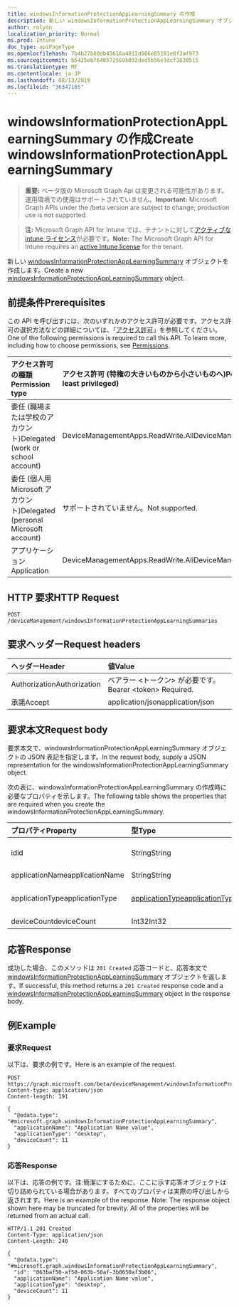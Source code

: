 ```yaml
---
title: windowsInformationProtectionAppLearningSummary の作成
description: 新しい windowsInformationProtectionAppLearningSummary オブジェクトを作成します。
author: rolyon
localization_priority: Normal
ms.prod: Intune
doc_type: apiPageType
ms.openlocfilehash: 7b4b27b80db45616a4812d806e85181e8f3af973
ms.sourcegitcommit: b5425ebf648572569b032ded5b56e1dcf3830515
ms.translationtype: MT
ms.contentlocale: ja-JP
ms.lasthandoff: 08/13/2019
ms.locfileid: "36347165"
---
```

# <a name="create-windowsinformationprotectionapplearningsummary"></a><span data-ttu-id="94488-103">windowsInformationProtectionAppLearningSummary の作成</span><span class="sxs-lookup"><span data-stu-id="94488-103">Create windowsInformationProtectionAppLearningSummary</span></span>

> <span data-ttu-id="94488-104">**重要:** ベータ版の Microsoft Graph Api は変更される可能性があります。運用環境での使用はサポートされていません。</span><span class="sxs-lookup"><span data-stu-id="94488-104">**Important:** Microsoft Graph APIs under the /beta version are subject to change; production use is not supported.</span></span>

> <span data-ttu-id="94488-105">**注:** Microsoft Graph API for Intune では、テナントに対して[アクティブな intune ライセンス](https://go.microsoft.com/fwlink/?linkid=839381)が必要です。</span><span class="sxs-lookup"><span data-stu-id="94488-105">**Note:** The Microsoft Graph API for Intune requires an [active Intune license](https://go.microsoft.com/fwlink/?linkid=839381) for the tenant.</span></span>

<span data-ttu-id="94488-106">新しい [windowsInformationProtectionAppLearningSummary](../resources/intune-wip-windowsinformationprotectionapplearningsummary.md) オブジェクトを作成します。</span><span class="sxs-lookup"><span data-stu-id="94488-106">Create a new [windowsInformationProtectionAppLearningSummary](../resources/intune-wip-windowsinformationprotectionapplearningsummary.md) object.</span></span>

## <a name="prerequisites"></a><span data-ttu-id="94488-107">前提条件</span><span class="sxs-lookup"><span data-stu-id="94488-107">Prerequisites</span></span>
<span data-ttu-id="94488-p101">この API を呼び出すには、次のいずれかのアクセス許可が必要です。アクセス許可の選択方法などの詳細については、「[アクセス許可](/graph/permissions-reference)」を参照してください。</span><span class="sxs-lookup"><span data-stu-id="94488-p101">One of the following permissions is required to call this API. To learn more, including how to choose permissions, see [Permissions](/graph/permissions-reference).</span></span>

|<span data-ttu-id="94488-110">アクセス許可の種類</span><span class="sxs-lookup"><span data-stu-id="94488-110">Permission type</span></span>|<span data-ttu-id="94488-111">アクセス許可 (特権の大きいものから小さいものへ)</span><span class="sxs-lookup"><span data-stu-id="94488-111">Permissions (from most to least privileged)</span></span>|
|:---|:---|
|<span data-ttu-id="94488-112">委任 (職場または学校のアカウント)</span><span class="sxs-lookup"><span data-stu-id="94488-112">Delegated (work or school account)</span></span>|<span data-ttu-id="94488-113">DeviceManagementApps.ReadWrite.All</span><span class="sxs-lookup"><span data-stu-id="94488-113">DeviceManagementApps.ReadWrite.All</span></span>|
|<span data-ttu-id="94488-114">委任 (個人用 Microsoft アカウント)</span><span class="sxs-lookup"><span data-stu-id="94488-114">Delegated (personal Microsoft account)</span></span>|<span data-ttu-id="94488-115">サポートされていません。</span><span class="sxs-lookup"><span data-stu-id="94488-115">Not supported.</span></span>|
|<span data-ttu-id="94488-116">アプリケーション</span><span class="sxs-lookup"><span data-stu-id="94488-116">Application</span></span>|<span data-ttu-id="94488-117">DeviceManagementApps.ReadWrite.All</span><span class="sxs-lookup"><span data-stu-id="94488-117">DeviceManagementApps.ReadWrite.All</span></span>|

## <a name="http-request"></a><span data-ttu-id="94488-118">HTTP 要求</span><span class="sxs-lookup"><span data-stu-id="94488-118">HTTP Request</span></span>
<!-- {
  "blockType": "ignored"
}
-->
``` http
POST /deviceManagement/windowsInformationProtectionAppLearningSummaries
```

## <a name="request-headers"></a><span data-ttu-id="94488-119">要求ヘッダー</span><span class="sxs-lookup"><span data-stu-id="94488-119">Request headers</span></span>
|<span data-ttu-id="94488-120">ヘッダー</span><span class="sxs-lookup"><span data-stu-id="94488-120">Header</span></span>|<span data-ttu-id="94488-121">値</span><span class="sxs-lookup"><span data-stu-id="94488-121">Value</span></span>|
|:---|:---|
|<span data-ttu-id="94488-122">Authorization</span><span class="sxs-lookup"><span data-stu-id="94488-122">Authorization</span></span>|<span data-ttu-id="94488-123">ベアラー &lt;トークン&gt; が必要です。</span><span class="sxs-lookup"><span data-stu-id="94488-123">Bearer &lt;token&gt; Required.</span></span>|
|<span data-ttu-id="94488-124">承諾</span><span class="sxs-lookup"><span data-stu-id="94488-124">Accept</span></span>|<span data-ttu-id="94488-125">application/json</span><span class="sxs-lookup"><span data-stu-id="94488-125">application/json</span></span>|

## <a name="request-body"></a><span data-ttu-id="94488-126">要求本文</span><span class="sxs-lookup"><span data-stu-id="94488-126">Request body</span></span>
<span data-ttu-id="94488-127">要求本文で、windowsInformationProtectionAppLearningSummary オブジェクトの JSON 表記を指定します。</span><span class="sxs-lookup"><span data-stu-id="94488-127">In the request body, supply a JSON representation for the windowsInformationProtectionAppLearningSummary object.</span></span>

<span data-ttu-id="94488-128">次の表に、windowsInformationProtectionAppLearningSummary の作成時に必要なプロパティを示します。</span><span class="sxs-lookup"><span data-stu-id="94488-128">The following table shows the properties that are required when you create the windowsInformationProtectionAppLearningSummary.</span></span>

|<span data-ttu-id="94488-129">プロパティ</span><span class="sxs-lookup"><span data-stu-id="94488-129">Property</span></span>|<span data-ttu-id="94488-130">型</span><span class="sxs-lookup"><span data-stu-id="94488-130">Type</span></span>|<span data-ttu-id="94488-131">説明</span><span class="sxs-lookup"><span data-stu-id="94488-131">Description</span></span>|
|:---|:---|:---|
|<span data-ttu-id="94488-132">id</span><span class="sxs-lookup"><span data-stu-id="94488-132">id</span></span>|<span data-ttu-id="94488-133">String</span><span class="sxs-lookup"><span data-stu-id="94488-133">String</span></span>|<span data-ttu-id="94488-134">WindowsInformationProtectionAppLearningSummary の一意識別子。</span><span class="sxs-lookup"><span data-stu-id="94488-134">Unique Identifier for the WindowsInformationProtectionAppLearningSummary.</span></span>|
|<span data-ttu-id="94488-135">applicationName</span><span class="sxs-lookup"><span data-stu-id="94488-135">applicationName</span></span>|<span data-ttu-id="94488-136">String</span><span class="sxs-lookup"><span data-stu-id="94488-136">String</span></span>|<span data-ttu-id="94488-137">アプリケーション名</span><span class="sxs-lookup"><span data-stu-id="94488-137">Application Name</span></span>|
|<span data-ttu-id="94488-138">applicationType</span><span class="sxs-lookup"><span data-stu-id="94488-138">applicationType</span></span>|[<span data-ttu-id="94488-139">applicationType</span><span class="sxs-lookup"><span data-stu-id="94488-139">applicationType</span></span>](../resources/intune-wip-applicationtype.md)|<span data-ttu-id="94488-140">アプリケーションの種類。</span><span class="sxs-lookup"><span data-stu-id="94488-140">Application Type.</span></span> <span data-ttu-id="94488-141">可能な値は、`universal`、`desktop` です。</span><span class="sxs-lookup"><span data-stu-id="94488-141">Possible values are: `universal`, `desktop`.</span></span>|
|<span data-ttu-id="94488-142">deviceCount</span><span class="sxs-lookup"><span data-stu-id="94488-142">deviceCount</span></span>|<span data-ttu-id="94488-143">Int32</span><span class="sxs-lookup"><span data-stu-id="94488-143">Int32</span></span>|<span data-ttu-id="94488-144">デバイス数</span><span class="sxs-lookup"><span data-stu-id="94488-144">Device Count</span></span>|



## <a name="response"></a><span data-ttu-id="94488-145">応答</span><span class="sxs-lookup"><span data-stu-id="94488-145">Response</span></span>
<span data-ttu-id="94488-146">成功した場合、このメソッドは `201 Created` 応答コードと、応答本文で [windowsInformationProtectionAppLearningSummary](../resources/intune-wip-windowsinformationprotectionapplearningsummary.md) オブジェクトを返します。</span><span class="sxs-lookup"><span data-stu-id="94488-146">If successful, this method returns a `201 Created` response code and a [windowsInformationProtectionAppLearningSummary](../resources/intune-wip-windowsinformationprotectionapplearningsummary.md) object in the response body.</span></span>

## <a name="example"></a><span data-ttu-id="94488-147">例</span><span class="sxs-lookup"><span data-stu-id="94488-147">Example</span></span>

### <a name="request"></a><span data-ttu-id="94488-148">要求</span><span class="sxs-lookup"><span data-stu-id="94488-148">Request</span></span>
<span data-ttu-id="94488-149">以下は、要求の例です。</span><span class="sxs-lookup"><span data-stu-id="94488-149">Here is an example of the request.</span></span>
``` http
POST https://graph.microsoft.com/beta/deviceManagement/windowsInformationProtectionAppLearningSummaries
Content-type: application/json
Content-length: 191

{
  "@odata.type": "#microsoft.graph.windowsInformationProtectionAppLearningSummary",
  "applicationName": "Application Name value",
  "applicationType": "desktop",
  "deviceCount": 11
}
```

### <a name="response"></a><span data-ttu-id="94488-150">応答</span><span class="sxs-lookup"><span data-stu-id="94488-150">Response</span></span>
<span data-ttu-id="94488-p103">以下は、応答の例です。注:簡潔にするために、ここに示す応答オブジェクトは切り詰められている場合があります。すべてのプロパティは実際の呼び出しから返されます。</span><span class="sxs-lookup"><span data-stu-id="94488-p103">Here is an example of the response. Note: The response object shown here may be truncated for brevity. All of the properties will be returned from an actual call.</span></span>
``` http
HTTP/1.1 201 Created
Content-Type: application/json
Content-Length: 240

{
  "@odata.type": "#microsoft.graph.windowsInformationProtectionAppLearningSummary",
  "id": "063baf50-af50-063b-50af-3b0650af3b06",
  "applicationName": "Application Name value",
  "applicationType": "desktop",
  "deviceCount": 11
}
```






